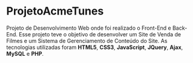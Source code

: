 # ProjetoAcmeTunes
Projeto de Desenvolvimento Web onde foi realizado o Front-End e Back-End. 
Esse projeto teve o objetivo de desenvolver um Site de Venda de Filmes e um Sistema de Gerenciamento de Conteúdo do Site. 
As tecnologias utilizadas foram **HTML5**, **CSS3**, **JavaScript**, **JQuery**, **Ajax**, **MySQL** e **PHP**.
